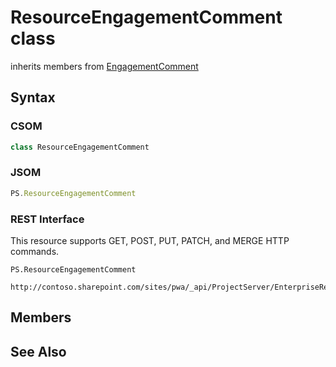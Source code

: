 [comment]: # (Name:ResourceEngagementComment)
[comment]: # (Name:Microsoft.ProjectServer.ResourceEngagementComment)
[comment]: # (Type:class)
[comment]: # (Status:Verified)

# <a name="name"></a>ResourceEngagementComment class

inherits members from [EngagementComment](EngagementComment.md)<br/>

<a name="description"></a>

## <a name="syntax"></a>Syntax

### CSOM

```cs
class ResourceEngagementComment 
```
### JSOM

```javascript
PS.ResourceEngagementComment
```
### REST Interface

This resource supports GET, POST, PUT, PATCH, and MERGE HTTP commands.

```
PS.ResourceEngagementComment

http://contoso.sharepoint.com/sites/pwa/_api/ProjectServer/EnterpriseResources('{resourceid}')/Engagements('{engagementid}')/Comments('{commentId}')
```

## <a name="members"></a>Members

## <a name="seeAlso"></a>See Also

